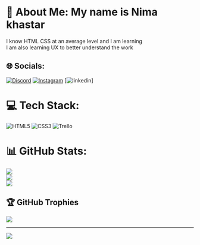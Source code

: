 # 💫 About Me: My name is Nima khastar
I know HTML CSS at an average level and I am learning<br>I am also learning UX to better understand the work


## 🌐 Socials:
[![Discord](https://img.shields.io/badge/Discord-%237289DA.svg?logo=discord&logoColor=white)](https://discord.gg/760033284507435059) [![Instagram](https://img.shields.io/badge/Instagram-%23E4405F.svg?logo=Instagram&logoColor=white)](https://instagram.com/nima_pizll) [![linkedin](https://www.linkedin.com/in/nima-khastar-1074162b1/)]

# 💻 Tech Stack:
 ![HTML5](https://img.shields.io/badge/html5-%23E34F26.svg?style=for-the-badge&logo=html5&logoColor=white) ![CSS3](https://img.shields.io/badge/css3-%231572B6.svg?style=for-the-badge&logo=css3&logoColor=white) ![Trello](https://img.shields.io/badge/Trello-%23026AA7.svg?style=for-the-badge&logo=Trello&logoColor=white)
# 📊 GitHub Stats:
![](https://github-readme-stats.vercel.app/api?username=N-Pizll&theme=dark&hide_border=false&include_all_commits=true&count_private=false)<br/>
![](https://github-readme-streak-stats.herokuapp.com/?user=N-Pizll&theme=dark&hide_border=false)<br/>
![](https://github-readme-stats.vercel.app/api/top-langs/?username=N-Pizll&theme=dark&hide_border=false&include_all_commits=true&count_private=false&layout=compact)

## 🏆 GitHub Trophies
![](https://github-profile-trophy.vercel.app/?username=N-Pizll&theme=radical&no-frame=false&no-bg=true&margin-w=4)

---
[![](https://visitcount.itsvg.in/api?id=N-Pizll&icon=6&color=6)](https://visitcount.itsvg.in)

<!-- Proudly created with GPRM ( https://gprm.itsvg.in ) -->
